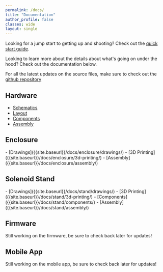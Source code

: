 ```yaml
---
permalink: /docs/
title: "Documentation"
author_profile: false
classes: wide
layout: single
---
```

Looking for a jump start to getting up and shooting? Check out the [quick start guide]({{site.baseurl}}/docs/quick-start/).

Looking to learn more about the details about what's going on under the hood? Check out the documentation below.

For all the latest updates on the source files, make sure to check out the [github repository](https://github.com/ChandlerMcCowan/ESP32MiniDrop)

<h2>Hardware</h2>

- [Schematics]({{site.baseurl}}/docs/board/schematics/)
- [Layout]({{site.baseurl}}/docs/board/layout/)
- [Components]({{site.baseurl}}/docs/board/components/)
- [Assembly]({{site.baseurl}}/docs/board/assembly/)
<h2>Enclosure</h2>
- [Drawings]({{site.baseurl}}/docs/enclosure/drawings/)
- [3D Printing]({{site.baseurl}}/docs/enclosure/3d-printing/)
- [Assembly]({{site.baseurl}}/docs/enclosure/assembly/)
<h2>Solenoid Stand</h2>
- [Drawings]({{site.baseurl}}/docs/stand/drawings/)
- [3D Printing]({{site.baseurl}}/docs/stand/3d-printing/)
- [Components]({{site.baseurl}}/docs/stand/components/)
- [Assembly]({{site.baseurl}}/docs/stand/assembly/)
<h2>Firmware</h2>
Still working on the firmware, be sure to check back later for updates!
<h2>Mobile App</h2>
Still working on the mobile app, be sure to check back later for updates!
